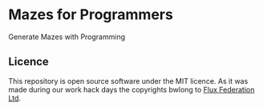 # Mazes for Programmers

Generate Mazes with Programming

## Licence

This repository is open source software under the MIT licence. As it was made during our work hack days the copyrights bwlong to [Flux Federation Ltd](https://fluxfederation.com/).
